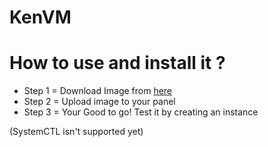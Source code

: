 # KenVM

# How to use and install it ?

- Step 1 = Download Image from [here](https://github.com/ma4z-sys/Hydra-vps-image/blob/main/KenVM-beta-1.json)
- Step 2 = Upload image to your panel 
- Step 3 = Your Good to go! Test it by creating an instance

(SystemCTL isn't supported yet)
